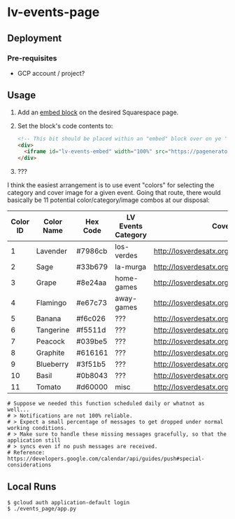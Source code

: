 # lv-events-page

## Deployment

### Pre-requisites

- GCP account / project?

## Usage

1. Add an [embed block](https://support.squarespace.com/hc/en-us/articles/206543617-Embed-blocks) on the desired Squarespace page.
2. Set the block's code contents to:

    ```html
    <!-- This bit should be placed within an "embed" block over on ye 'ole Squarespace -->
    <div>
      <iframe id="lv-events-embed" width="100%" src="https://pagenerator-w7r57drkgq-uk.a.run.app/events" scrolling="no"></iframe>
    </div>
    ```

3. ???

I think the easiest arrangement is to use event "colors" for selecting the category and cover image for a given event. Going that route, there would basically be 11 potential color/category/image combos at our disposal:

| Color ID  | Color Name | Hex Code | LV Events Category | Cover Image                                   |
|-----------|------------|----------|--------------------|-----------------------------------------------|
| 1         | Lavender   | #7986cb  | los-verdes         | <http://losverdesatx.org/images/some_image.png> |
| 2         | Sage       | #33b679  | la-murga           | <http://losverdesatx.org/images/some_image.png> |
| 3         | Grape      | #8e24aa  | home-games         | <http://losverdesatx.org/images/some_image.png> |
| 4         | Flamingo   | #e67c73  | away-games         | <http://losverdesatx.org/images/some_image.png> |
| 5         | Banana     | #f6c026  | ???                | <http://losverdesatx.org/images/some_image.png> |
| 6         | Tangerine  | #f5511d  | ???                | <http://losverdesatx.org/images/some_image.png> |
| 7         | Peacock    | #039be5  | ???                | <http://losverdesatx.org/images/some_image.png> |
| 8         | Graphite   | #616161  | ???                | <http://losverdesatx.org/images/some_image.png> |
| 9         | Blueberry  | #3f51b5  | ???                | <http://losverdesatx.org/images/some_image.png> |
| 10        | Basil      | #0b8043  | ???                | <http://losverdesatx.org/images/some_image.png> |
| 11        | Tomato     | #d60000  | misc               | <http://losverdesatx.org/images/some_image.png> |

```hcl
# Suppose we needed this function scheduled daily or whatnot as well...
# > Notifications are not 100% reliable.
# > Expect a small percentage of messages to get dropped under normal working conditions.
# > Make sure to handle these missing messages gracefully, so that the application still
# > syncs even if no push messages are received.
# Reference: https://developers.google.com/calendar/api/guides/push#special-considerations
```

## Local Runs

```shellsession
$ gcloud auth application-default login
$ ./events_page/app.py
